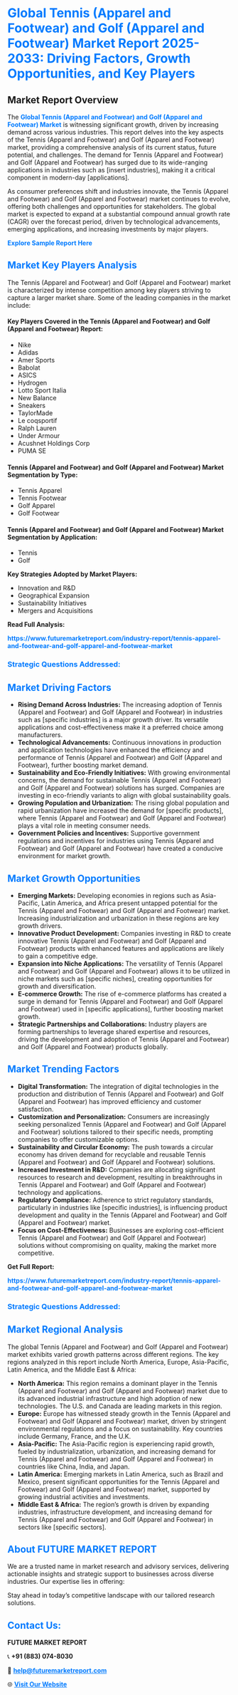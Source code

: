 <h1 style="color: #007BFF;">Global Tennis (Apparel and Footwear) and Golf (Apparel and Footwear) Market Report 2025-2033: Driving Factors, Growth Opportunities, and Key Players</h1>

<section id="overview">
<h2>Market Report Overview</h2>
<p>The <a href="https://www.futuremarketreport.com/industry-report/tennis-apparel-and-footwear-and-golf-apparel-and-footwear-market" style="color: #007BFF; text-decoration: none;"><strong>Global Tennis (Apparel and Footwear) and Golf (Apparel and Footwear) Market</strong></a> is witnessing significant growth, driven by increasing demand across various industries. This report delves into the key aspects of the Tennis (Apparel and Footwear) and Golf (Apparel and Footwear) market, providing a comprehensive analysis of its current status, future potential, and challenges. The demand for Tennis (Apparel and Footwear) and Golf (Apparel and Footwear) has surged due to its wide-ranging applications in industries such as [insert industries], making it a critical component in modern-day [applications].</p>
<p>As consumer preferences shift and industries innovate, the Tennis (Apparel and Footwear) and Golf (Apparel and Footwear) market continues to evolve, offering both challenges and opportunities for stakeholders. The global market is expected to expand at a substantial compound annual growth rate (CAGR) over the forecast period, driven by technological advancements, emerging applications, and increasing investments by major players.</p>
</section>

<section id="overview">
<p><a href="https://www.futuremarketreport.com/request-sample/reportId=27511" style="color: #007BFF; text-decoration: none;"><strong>Explore Sample Report Here</strong></a></p>
</section>

<section id="key-players">
<h2 style="color: #007BFF;">Market Key Players Analysis</h2>
<p>The Tennis (Apparel and Footwear) and Golf (Apparel and Footwear) market is characterized by intense competition among key players striving to capture a larger market share. Some of the leading companies in the market include:</p>
<h4>Key Players Covered in the Tennis (Apparel and Footwear) and Golf (Apparel and Footwear) Report:</h4>
<ul><li>Nike</li><li>Adidas</li><li>Amer Sports</li><li>Babolat</li><li>ASICS</li><li>Hydrogen</li><li>Lotto Sport Italia</li><li>New Balance</li><li>Sneakers</li><li>TaylorMade</li><li>Le coqsportif</li><li>Ralph Lauren</li><li>Under Armour</li><li>Acushnet Holdings Corp</li><li>PUMA SE</li></ul>
<h4>Tennis (Apparel and Footwear) and Golf (Apparel and Footwear) Market Segmentation by Type:</h4>
<ul><li>Tennis Apparel</li><li>Tennis Footwear</li><li>Golf Apparel</li><li>Golf Footwear</li></ul>

<h4>Tennis (Apparel and Footwear) and Golf (Apparel and Footwear) Market Segmentation by Application:</h4>
<ul><li>Tennis</li><li>Golf</li></ul>
<p><strong>Key Strategies Adopted by Market Players:</strong></p>
<ul>
<li>Innovation and R&D</li>
<li>Geographical Expansion</li>
<li>Sustainability Initiatives</li>
<li>Mergers and Acquisitions</li>
</ul>
</section>

<section>
<p><strong>Read Full Analysis: </strong></p><a href="https://www.futuremarketreport.com/industry-report/tennis-apparel-and-footwear-and-golf-apparel-and-footwear-market" style="color: #007BFF; text-decoration: none;"><strong>https://www.futuremarketreport.com/industry-report/tennis-apparel-and-footwear-and-golf-apparel-and-footwear-market</strong></a>
<h3 style="color: #007BFF;">Strategic Questions Addressed:</h3>
</section>

<section id="driving-factors">
<h2 style="color: #007BFF;">Market Driving Factors</h2>
<ul>
<li><strong>Rising Demand Across Industries:</strong> The increasing adoption of Tennis (Apparel and Footwear) and Golf (Apparel and Footwear) in industries such as [specific industries] is a major growth driver. Its versatile applications and cost-effectiveness make it a preferred choice among manufacturers.</li>
<li><strong>Technological Advancements:</strong> Continuous innovations in production and application technologies have enhanced the efficiency and performance of Tennis (Apparel and Footwear) and Golf (Apparel and Footwear), further boosting market demand.</li>
<li><strong>Sustainability and Eco-Friendly Initiatives:</strong> With growing environmental concerns, the demand for sustainable Tennis (Apparel and Footwear) and Golf (Apparel and Footwear) solutions has surged. Companies are investing in eco-friendly variants to align with global sustainability goals.</li>
<li><strong>Growing Population and Urbanization:</strong> The rising global population and rapid urbanization have increased the demand for [specific products], where Tennis (Apparel and Footwear) and Golf (Apparel and Footwear) plays a vital role in meeting consumer needs.</li>
<li><strong>Government Policies and Incentives:</strong> Supportive government regulations and incentives for industries using Tennis (Apparel and Footwear) and Golf (Apparel and Footwear) have created a conducive environment for market growth.</li>
</ul>
</section>

<section id="growth-opportunities">
<h2 style="color: #007BFF;">Market Growth Opportunities</h2>
<ul>
<li><strong>Emerging Markets:</strong> Developing economies in regions such as Asia-Pacific, Latin America, and Africa present untapped potential for the Tennis (Apparel and Footwear) and Golf (Apparel and Footwear) market. Increasing industrialization and urbanization in these regions are key growth drivers.</li>
<li><strong>Innovative Product Development:</strong> Companies investing in R&D to create innovative Tennis (Apparel and Footwear) and Golf (Apparel and Footwear) products with enhanced features and applications are likely to gain a competitive edge.</li>
<li><strong>Expansion into Niche Applications:</strong> The versatility of Tennis (Apparel and Footwear) and Golf (Apparel and Footwear) allows it to be utilized in niche markets such as [specific niches], creating opportunities for growth and diversification.</li>
<li><strong>E-commerce Growth:</strong> The rise of e-commerce platforms has created a surge in demand for Tennis (Apparel and Footwear) and Golf (Apparel and Footwear) used in [specific applications], further boosting market growth.</li>
<li><strong>Strategic Partnerships and Collaborations:</strong> Industry players are forming partnerships to leverage shared expertise and resources, driving the development and adoption of Tennis (Apparel and Footwear) and Golf (Apparel and Footwear) products globally.</li>
</ul>
</section>

<section id="trending-factors">
<h2 style="color: #007BFF;">Market Trending Factors</h2>
<ul>
<li><strong>Digital Transformation:</strong> The integration of digital technologies in the production and distribution of Tennis (Apparel and Footwear) and Golf (Apparel and Footwear) has improved efficiency and customer satisfaction.</li>
<li><strong>Customization and Personalization:</strong> Consumers are increasingly seeking personalized Tennis (Apparel and Footwear) and Golf (Apparel and Footwear) solutions tailored to their specific needs, prompting companies to offer customizable options.</li>
<li><strong>Sustainability and Circular Economy:</strong> The push towards a circular economy has driven demand for recyclable and reusable Tennis (Apparel and Footwear) and Golf (Apparel and Footwear) solutions.</li>
<li><strong>Increased Investment in R&D:</strong> Companies are allocating significant resources to research and development, resulting in breakthroughs in Tennis (Apparel and Footwear) and Golf (Apparel and Footwear) technology and applications.</li>
<li><strong>Regulatory Compliance:</strong> Adherence to strict regulatory standards, particularly in industries like [specific industries], is influencing product development and quality in the Tennis (Apparel and Footwear) and Golf (Apparel and Footwear) market.</li>
<li><strong>Focus on Cost-Effectiveness:</strong> Businesses are exploring cost-efficient Tennis (Apparel and Footwear) and Golf (Apparel and Footwear) solutions without compromising on quality, making the market more competitive.</li>
</ul>
</section>

<section>
<p><strong>Get Full Report: </strong></p><a href="https://www.futuremarketreport.com/industry-report/tennis-apparel-and-footwear-and-golf-apparel-and-footwear-market" style="color: #007BFF; text-decoration: none;"><strong>https://www.futuremarketreport.com/industry-report/tennis-apparel-and-footwear-and-golf-apparel-and-footwear-market</strong></a>
<h3 style="color: #007BFF;">Strategic Questions Addressed:</h3>
</section>


<section id="regional-analysis">
<h2 style="color: #007BFF;">Market Regional Analysis</h2>
<p>The global Tennis (Apparel and Footwear) and Golf (Apparel and Footwear) market exhibits varied growth patterns across different regions. The key regions analyzed in this report include North America, Europe, Asia-Pacific, Latin America, and the Middle East & Africa:</p>
<ul>
<li><strong>North America:</strong> This region remains a dominant player in the Tennis (Apparel and Footwear) and Golf (Apparel and Footwear) market due to its advanced industrial infrastructure and high adoption of new technologies. The U.S. and Canada are leading markets in this region.</li>
<li><strong>Europe:</strong> Europe has witnessed steady growth in the Tennis (Apparel and Footwear) and Golf (Apparel and Footwear) market, driven by stringent environmental regulations and a focus on sustainability. Key countries include Germany, France, and the U.K.</li>
<li><strong>Asia-Pacific:</strong> The Asia-Pacific region is experiencing rapid growth, fueled by industrialization, urbanization, and increasing demand for Tennis (Apparel and Footwear) and Golf (Apparel and Footwear) in countries like China, India, and Japan.</li>
<li><strong>Latin America:</strong> Emerging markets in Latin America, such as Brazil and Mexico, present significant opportunities for the Tennis (Apparel and Footwear) and Golf (Apparel and Footwear) market, supported by growing industrial activities and investments.</li>
<li><strong>Middle East & Africa:</strong> The region’s growth is driven by expanding industries, infrastructure development, and increasing demand for Tennis (Apparel and Footwear) and Golf (Apparel and Footwear) in sectors like [specific sectors].</li>
</ul>
</section>

<footer>
<h2 style="color: #007BFF;">About FUTURE MARKET REPORT</h2>
<p>We are a trusted name in market research and advisory services, delivering actionable insights and strategic support to businesses across diverse industries. Our expertise lies in offering:</p>

<p>Stay ahead in today’s competitive landscape with our tailored research solutions.</p>

<h2 style="color: #007BFF;">Contact Us:</h2>
<p><strong>FUTURE MARKET REPORT</strong></p>
<p>📞 <strong>+91 (883) 074-8030</strong></p>
<p>📧 <strong><a href="mailto:help@futuremarketreport.com" style="color: #007BFF;">help@futuremarketreport.com</a></strong></p>
<p>🌐 <strong><a href="https://www.futuremarketreport.com/" style="color: #007BFF;">Visit Our Website</a></strong></p>
</footer>